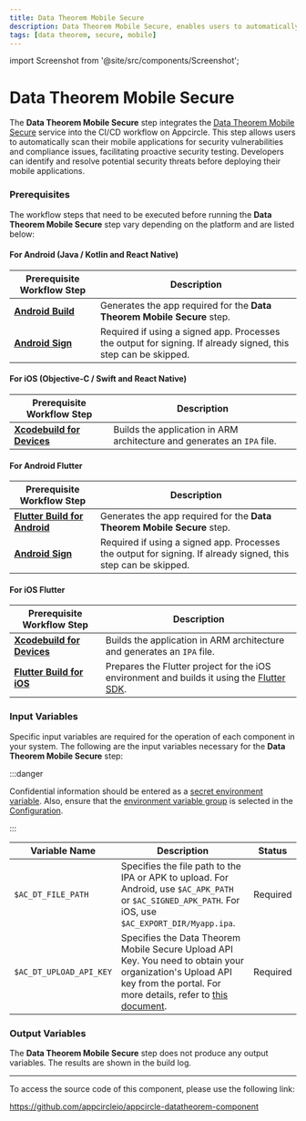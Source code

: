 ```yaml
---
title: Data Theorem Mobile Secure
description: Data Theorem Mobile Secure, enables users to automatically scan their mobile applications for security vulnerabilities and compliance issues directly from the Appcircle.
tags: [data theorem, secure, mobile]
---
```


import Screenshot from '@site/src/components/Screenshot';

# Data Theorem Mobile Secure

The **Data Theorem Mobile Secure** step integrates the [Data Theorem Mobile Secure](https://www.datatheorem.com/products/mobile-secure/) service into the CI/CD workflow on Appcircle. This step allows users to automatically scan their mobile applications for security vulnerabilities and compliance issues, facilitating proactive security testing. Developers can identify and resolve potential security threats before deploying their mobile applications.

### Prerequisites

The workflow steps that need to be executed before running the **Data Theorem Mobile Secure** step vary depending on the platform and are listed below:

#### For Android (Java / Kotlin and React Native) 

| Prerequisite Workflow Step        | Description                                                                                              |
| --------------------------------- | -------------------------------------------------------------------------------------------------------- |
| [**Android Build**](/workflows/android-specific-workflow-steps/android-build) | Generates the app required for the **Data Theorem Mobile Secure** step.                                                                           |
| [**Android Sign**](/workflows/android-specific-workflow-steps/android-sign)   | Required if using a signed app. Processes the output for signing. If already signed, this step can be skipped. |

<Screenshot url='https://cdn.appcircle.io/docs/assets/common-workflow-components-datatheorem_1.png'/>

#### For iOS (Objective-C / Swift and React Native) 

| Prerequisite Workflow Step        | Description                                                                                              |
| --------------------------------- | -------------------------------------------------------------------------------------------------------- |
| [**Xcodebuild for Devices**](/workflows/ios-specific-workflow-steps#xcodebuild-for-devices-archive--export) | Builds the application in ARM architecture and generates an `IPA` file. |

<Screenshot url='https://cdn.appcircle.io/docs/assets/common-workflow-components-datatheorem_2.png'/>

#### For Android Flutter 

| Prerequisite Workflow Step        | Description                                                                                              |
| --------------------------------- | -------------------------------------------------------------------------------------------------------- |
| [**Flutter Build for Android**](/workflows/flutter-specific-workflow-steps#flutter-build-for-android) | Generates the app required for the **Data Theorem Mobile Secure** step.                                                                           |
| [**Android Sign**](/workflows/android-specific-workflow-steps/android-sign)   | Required if using a signed app. Processes the output for signing. If already signed, this step can be skipped. |

<Screenshot url='https://cdn.appcircle.io/docs/assets/common-workflow-components-datatheorem_3.png'/>

#### For iOS Flutter

| Prerequisite Workflow Step        | Description                                                                                              |
| --------------------------------- | -------------------------------------------------------------------------------------------------------- |
| [**Xcodebuild for Devices**](/workflows/ios-specific-workflow-steps#xcodebuild-for-devices-archive--export) | Builds the application in ARM architecture and generates an `IPA` file. |
| [**Flutter Build for iOS**](/workflows/flutter-specific-workflow-steps#flutter-build-for-ios) | Prepares the Flutter project for the iOS environment and builds it using the [Flutter SDK](https://github.com/flutter/flutter). |

<Screenshot url='https://cdn.appcircle.io/docs/assets/common-workflow-components-datatheorem_4.png'/>

### Input Variables

Specific input variables are required for the operation of each component in your system. The following are the input variables necessary for the **Data Theorem Mobile Secure** step:

<Screenshot url='https://cdn.appcircle.io/docs/assets/common-workflow-components-datatheorem_5.png'/>

:::danger

Confidential information should be entered as a [secret environment variable](/environment-variables/managing-variables#adding-key-and-text-based-value-pairs). Also, ensure that the [environment variable group](/environment-variables/managing-variables#using-environment-variable-groups-in-builds) is selected in the [Configuration](/build/build-process-management/build-profile-configuration/).

:::

| Variable Name           | Description                                                                                    | Status   |
| ----------------------- | ---------------------------------------------------------------------------------------------- | -------- |
| `$AC_DT_FILE_PATH`      | Specifies the file path to the IPA or APK to upload. For Android, use `$AC_APK_PATH` or `$AC_SIGNED_APK_PATH`. For iOS, use `$AC_EXPORT_DIR/Myapp.ipa`. | Required |
| `$AC_DT_UPLOAD_API_KEY` | Specifies the Data Theorem Mobile Secure Upload API Key.  You need to obtain your organization's Upload API key from the portal. For more details, refer to [this document](https://docs.securetheorem.com/mobile_security_devops/uploading_mobile_apps.html). | Required |


### Output Variables

The **Data Theorem Mobile Secure** step does not produce any output variables. The results are shown in the build log.

---

To access the source code of this component, please use the following link:

https://github.com/appcircleio/appcircle-datatheorem-component